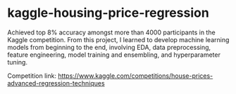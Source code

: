 # kaggle-housing-price-regression
Achieved top 8% accuracy amongst more than 4000 participants in the Kaggle competition. From this project, I learned to develop machine learning models from beginning to the end, involving EDA, data preprocessing, feature engineering, model training and ensembling, and hyperparameter tuning. 
<br>

Competition link: https://www.kaggle.com/competitions/house-prices-advanced-regression-techniques
